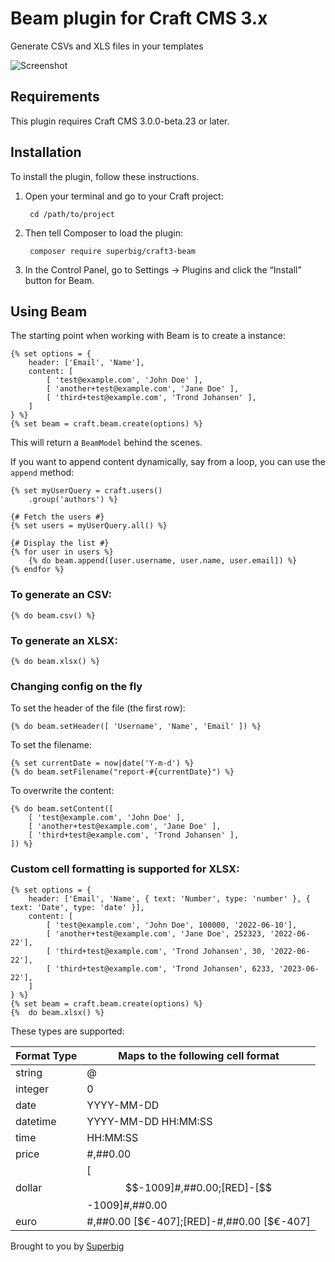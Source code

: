 # Beam plugin for Craft CMS 3.x

Generate CSVs and XLS files in your templates

![Screenshot](resources/img/plugin-logo.png)

## Requirements

This plugin requires Craft CMS 3.0.0-beta.23 or later.

## Installation

To install the plugin, follow these instructions.

1. Open your terminal and go to your Craft project:

        cd /path/to/project

2. Then tell Composer to load the plugin:

        composer require superbig/craft3-beam

3. In the Control Panel, go to Settings → Plugins and click the “Install” button for Beam.

## Using Beam

The starting point when working with Beam is to create a instance:

```twig
{% set options = {
    header: ['Email', 'Name'],
    content: [
        [ 'test@example.com', 'John Doe' ],
        [ 'another+test@example.com', 'Jane Doe' ],
        [ 'third+test@example.com', 'Trond Johansen' ],
    ]
} %}
{% set beam = craft.beam.create(options) %}
```

This will return a `BeamModel` behind the scenes.

If you want to append content dynamically, say from a loop, you can use the `append` method:

```twig
{% set myUserQuery = craft.users()
    .group('authors') %}

{# Fetch the users #}
{% set users = myUserQuery.all() %}

{# Display the list #}
{% for user in users %}
    {% do beam.append([user.username, user.name, user.email]) %}
{% endfor %}
```

### To generate an CSV:
```twig
{% do beam.csv() %}
```

### To generate an XLSX:
```twig
{% do beam.xlsx() %}
```

### Changing config on the fly

To set the header of the file (the first row):
```twig
{% do beam.setHeader([ 'Username', 'Name', 'Email' ]) %}
``` 

To set the filename:
```twig
{% set currentDate = now|date('Y-m-d') %}
{% do beam.setFilename("report-#{currentDate}") %}
```

To overwrite the content:
```twig
{% do beam.setContent([
    [ 'test@example.com', 'John Doe' ],
    [ 'another+test@example.com', 'Jane Doe' ],
    [ 'third+test@example.com', 'Trond Johansen' ],
]) %}
```

### Custom cell formatting is supported for XLSX:

```twig
{% set options = {
    header: ['Email', 'Name', { text: 'Number', type: 'number' }, { text: 'Date', type: 'date' }],
    content: [
        [ 'test@example.com', 'John Doe', 100000, '2022-06-10'],
        [ 'another+test@example.com', 'Jane Doe', 252323, '2022-06-22'],
        [ 'third+test@example.com', 'Trond Johansen', 30, '2022-06-22'],
        [ 'third+test@example.com', 'Trond Johansen', 6233, '2023-06-22'],
    ]
} %}
{% set beam = craft.beam.create(options) %}
{%  do beam.xlsx() %}
```

These types are supported:

| Format Type | Maps to the following cell format         |
|-------------|-------------------------------------------|
| string      | @                                         |
| integer     | 0                                         |
| date        | YYYY-MM-DD                                |
| datetime    | YYYY-MM-DD HH:MM:SS                       |
| time        | HH:MM:SS                                  |
| price       | #,##0.00                                  |
| dollar      | [$$-1009]#,##0.00;[RED]-[$$-1009]#,##0.00 |
| euro        | #,##0.00 [$€-407];[RED]-#,##0.00 [$€-407] |

Brought to you by [Superbig](https://superbig.co)
